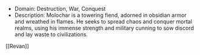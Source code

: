 - Domain: Destruction, War, Conquest
- Description: Molochar is a towering fiend, adorned in obsidian armor and wreathed in flames. He seeks to spread chaos and conquer mortal realms, using his immense strength and military cunning to sow discord and lay waste to civilizations.


[[Revan]] 